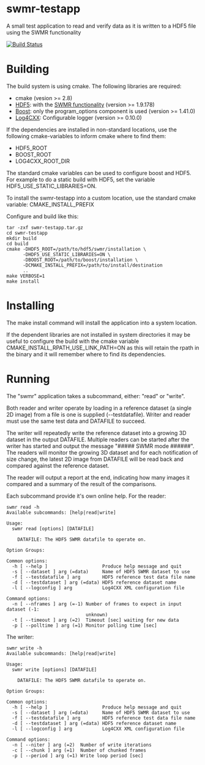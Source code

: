 swmr-testapp
============

A small test application to read and verify data as it is written to a HDF5 file 
using the SWMR functionality

[![Build Status](https://travis-ci.org/ulrikpedersen/swmr-testapp.svg?branch=master)](https://travis-ci.org/ulrikpedersen/swmr-testapp)

Building
========

The build system is using cmake. The following libraries are required:

* cmake (vesion >= 2.8)
* [HDF5](http://www.hdfgroup.org): with the 
[SWMR functionality](http://www.hdfgroup.org/HDF5/docNewFeatures/NewFeaturesSwmrDocs.html)
(version >= 1.9.178)
* [Boost](http://www.boost.org): only the program_options component is used 
(version >= 1.41.0)
* [Log4CXX](http://logging.apache.org/log4cxx/): Configurable logger (version >= 0.10.0)

If the dependencies are installed in non-standard locations, use the following
cmake-variables to inform cmake where to find them:

* HDF5_ROOT
* BOOST_ROOT
* LOG4CXX_ROOT_DIR

The standard cmake variables can be used to configure boost and HDF5. For example
to do a static build with HDF5, set the variable HDF5_USE_STATIC_LIBRARIES=ON.

To install the swmr-testapp into a custom location, use the standard cmake
variable: CMAKE_INSTALL_PREFIX 

Configure and build like this:

    tar -zxf swmr-testapp.tar.gz
    cd swmr-testapp
    mkdir build
    cd build
    cmake -DHDF5_ROOT=/path/to/hdf5/swmr/installation \
          -DHDF5_USE_STATIC_LIBRARIES=ON \
          -DBOOST_ROOT=/path/to/boost/installation \
          -DCMAKE_INSTALL_PREFIX=/path/to/install/destination
          ..
    make VERBOSE=1
    make install

Installing
==========

The make install command will install the application into a system location.

If the dependent libraries are not installed in system directories it may be 
useful to configure the build with the cmake variable 
CMAKE_INSTALL_RPATH_USE_LINK_PATH=ON as this will retain the rpath in the binary
and it will remember where to find its dependencies.

Running
=======

The "swmr" application takes a subcommand, either: "read" or "write". 

Both reader and writer operate by loading in a reference dataset (a single 2D
image) from a file is one is supplied (--testdatafile). Writer and reader must
use the same test data and DATAFILE to succeed.

The writer will repeatedly write the reference dataset into a growing 3D dataset
in the output DATAFILE. Multiple readers can be started after the writer has
started and output the message "##### SWMR mode ######". The readers will monitor
the growing 3D dataset and for each notification of size change, the latest 2D
image from DATAFILE will be read back and compared against the reference dataset.

The reader will output a report at the end, indicating how many images it compared
and a summary of the result of the comparisons.

Each subcommand provide it's own online help. For the reader:

    swmr read -h
    Available subcommands: [help|read|write] 
    
    Usage:
      swmr read [options] [DATAFILE]
    
        DATAFILE: The HDF5 SWMR datafile to operate on.
    
    Option Groups:
    
    Common options:
      -h [ --help ]                    Produce help message and quit
      -s [ --dataset ] arg (=data)     Name of HDF5 SWMR dataset to use
      -f [ --testdatafile ] arg        HDF5 reference test data file name
      -d [ --testdataset ] arg (=data) HDF5 reference dataset name
      -l [ --logconfig ] arg           Log4CXX XML configuration file
    
    Command options:
      -n [ --nframes ] arg (=-1) Number of frames to expect in input dataset (-1: 
                                 unknown)
      -t [ --timeout ] arg (=2)  Timeout [sec] waiting for new data
      -p [ --polltime ] arg (=1) Monitor polling time [sec]

The writer:

    swmr write -h
    Available subcommands: [help|read|write] 
    
    Usage:
      swmr write [options] [DATAFILE]
    
        DATAFILE: The HDF5 SWMR datafile to operate on.
    
    Option Groups:
    
    Common options:
      -h [ --help ]                    Produce help message and quit
      -s [ --dataset ] arg (=data)     Name of HDF5 SWMR dataset to use
      -f [ --testdatafile ] arg        HDF5 reference test data file name
      -d [ --testdataset ] arg (=data) HDF5 reference dataset name
      -l [ --logconfig ] arg           Log4CXX XML configuration file
    
    Command options:
      -n [ --niter ] arg (=2)  Number of write iterations
      -c [ --chunk ] arg (=1)  Number of chunked frames
      -p [ --period ] arg (=1) Write loop period [sec]
